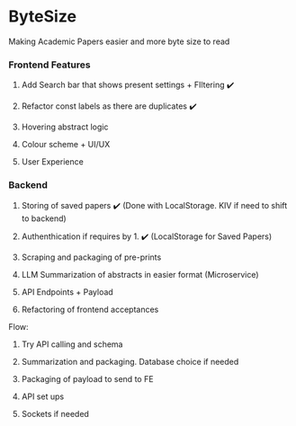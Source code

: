 # ByteSize
Making Academic Papers easier and more byte size to read 


### Frontend Features 

1. Add Search bar that shows present settings + FIltering ✔️

2. Refactor const labels as there are duplicates ✔️

3. Hovering abstract logic 

4. Colour scheme + UI/UX 

5. User Experience 


### Backend 

1. Storing of saved papers ✔️ (Done with LocalStorage. KIV if need to shift to backend)

2. Authenthication if requires by 1. ✔️ (LocalStorage for Saved Papers)

3. Scraping and packaging of pre-prints 

4. LLM Summarization of abstracts in easier format  (Microservice)

5. API Endpoints + Payload 

6. Refactoring of frontend acceptances


Flow: 

1. Try API calling and schema 

2. Summarization and packaging. Database choice if needed

3. Packaging of payload to send to FE 

4. API set ups

5. Sockets if needed 